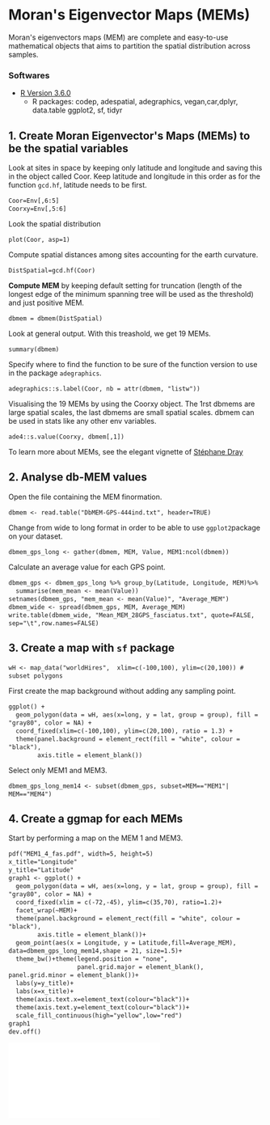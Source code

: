 # Moran's Eigenvector Maps (MEMs)

Moran's eigenvectors maps (MEM) are complete and easy-to-use mathematical objects that aims to partition the spatial distribution across samples.

### Softwares

- [R Version 3.6.0](https://cran.r-project.org/)
	* R packages: codep, adespatial, adegraphics, vegan,car,dplyr, data.table
ggplot2, sf, tidyr

## 1. Create Moran Eigenvector's Maps (MEMs) to be the spatial variables

Look at sites in space by keeping only latitude and longitude and saving this in the object called Coor.
Keep latitude and longitude in this order as for the function `gcd.hf`, latitude needs to be first. 
```{r}
Coor=Env[,6:5]
Coorxy=Env[,5:6]
```

Look the spatial distribution 
```{r}
plot(Coor, asp=1)
```

Compute spatial distances among sites accounting for the earth curvature.
```{r}
DistSpatial=gcd.hf(Coor) 
```

**Compute MEM** by keeping default setting for truncation (length of the longest edge of the minimum spanning tree will be used as the threshold) and just positive MEM.
```{r}
dbmem = dbmem(DistSpatial)
```

Look at general output. With this treashold, we get 19 MEMs.
```{r}
summary(dbmem)
```

Specify where to find the function to be sure of the function version to use in the package `adegraphics`.
```{r}
adegraphics::s.label(Coor, nb = attr(dbmem, "listw"))
```

Visualising the 19 MEMs by using the Coorxy object. 
The 1rst dbmems are large spatial scales, the last dbmems are small spatial scales. 
dbmem can be used in stats like any other env variables.
```{r}
ade4::s.value(Coorxy, dbmem[,1])
```

To learn more about MEMs, see the elegant vignette of [Stéphane Dray](https://cran.r-project.org/web/packages/adespatial/vignettes/tutorial.html)

## 2. Analyse db-MEM values

Open the file containing the MEM finormation.
```{r}
dbmem <- read.table("DbMEM-GPS-444ind.txt", header=TRUE)
```

Change from wide to long format in order to be able to use `ggplot2`package on your dataset.
```{r}
dbmem_gps_long <- gather(dbmem, MEM, Value, MEM1:ncol(dbmem))
```

Calculate an average value for each GPS point.
```{r}
dbmem_gps <- dbmem_gps_long %>% group_by(Latitude, Longitude, MEM)%>%
  summarise(mem_mean <- mean(Value))
setnames(dbmem_gps, "mem_mean <- mean(Value)", "Average_MEM")
dbmem_wide <- spread(dbmem_gps, MEM, Average_MEM)
write.table(dbmem_wide, "Mean_MEM_28GPS_fasciatus.txt", quote=FALSE, sep="\t",row.names=FALSE)
```

## 3. Create a map with `sf` package
```{r}
wH <- map_data("worldHires",  xlim=c(-100,100), ylim=c(20,100)) # subset polygons 
```

First create the map background without adding any sampling point. 
```{r}
ggplot() +
  geom_polygon(data = wH, aes(x=long, y = lat, group = group), fill = "gray80", color = NA) +
  coord_fixed(xlim=c(-100,100), ylim=c(20,100), ratio = 1.3) +
  theme(panel.background = element_rect(fill = "white", colour = "black"),
        axis.title = element_blank())
```

Select only MEM1 and MEM3.
```{r}
dbmem_gps_long_mem14 <- subset(dbmem_gps, subset=MEM=="MEM1"| MEM=="MEM4")
```

## 4. Create a ggmap for each MEMs
Start by performing a map on the MEM 1 and MEM3.
```{r}
pdf("MEM1_4_fas.pdf", width=5, height=5)
x_title="Longitude"
y_title="Latitude"
graph1 <- ggplot() +
  geom_polygon(data = wH, aes(x=long, y = lat, group = group), fill = "gray80", color = NA) +
  coord_fixed(xlim = c(-72,-45), ylim=c(35,70), ratio=1.2)+
  facet_wrap(~MEM)+
  theme(panel.background = element_rect(fill = "white", colour = "black"),
        axis.title = element_blank())+
  geom_point(aes(x = Longitude, y = Latitude,fill=Average_MEM), data=dbmem_gps_long_mem14,shape = 21, size=1.5)+
  theme_bw()+theme(legend.position = "none",
                   panel.grid.major = element_blank(), panel.grid.minor = element_blank())+
  labs(y=y_title)+  
  labs(x=x_title)+
  theme(axis.text.x=element_text(colour="black"))+
  theme(axis.text.y=element_text(colour="black"))+
  scale_fill_continuous(high="yellow",low="red")
graph1
dev.off()
```

![MEM1 and MEM4 for Sebastes fasciatus](MEM1_4_fas.pdf)
